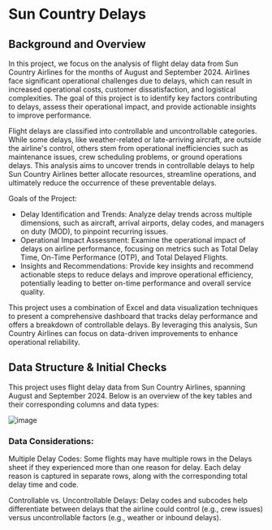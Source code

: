 # Sun Country Delays
## Background and Overview
In this project, we focus on the analysis of flight delay data from Sun Country Airlines for the months of August and September 2024. Airlines face significant operational challenges due to delays, which can result in increased operational costs, customer dissatisfaction, and logistical complexities. The goal of this project is to identify key factors contributing to delays, assess their operational impact, and provide actionable insights to improve performance.

Flight delays are classified into controllable and uncontrollable categories. While some delays, like weather-related or late-arriving aircraft, are outside the airline's control, others stem from operational inefficiencies such as maintenance issues, crew scheduling problems, or ground operations delays. This analysis aims to uncover trends in controllable delays to help Sun Country Airlines better allocate resources, streamline operations, and ultimately reduce the occurrence of these preventable delays.

Goals of the Project:
- Delay Identification and Trends: Analyze delay trends across multiple dimensions, such as aircraft, arrival airports, delay codes, and managers on duty (MOD), to pinpoint recurring issues.
- Operational Impact Assessment: Examine the operational impact of delays on airline performance, focusing on metrics such as Total Delay Time, On-Time Performance (OTP), and Total Delayed Flights.
- Insights and Recommendations: Provide key insights and recommend actionable steps to reduce delays and improve operational efficiency, potentially leading to better on-time performance and overall service quality.

This project uses a combination of Excel and data visualization techniques to present a comprehensive dashboard that tracks delay performance and offers a breakdown of controllable delays. By leveraging this analysis, Sun Country Airlines can focus on data-driven improvements to enhance operational reliability.

## Data Structure & Initial Checks
This project uses flight delay data from Sun Country Airlines, spanning August and September 2024. Below is an overview of the key tables and their corresponding columns and data types:

![image](https://github.com/user-attachments/assets/28f88a22-d1cf-49a4-a131-1c7ec21437f5)

### Data Considerations:
Multiple Delay Codes: Some flights may have multiple rows in the Delays sheet if they experienced more than one reason for delay. Each delay reason is captured in separate rows, along with the corresponding total delay time and code.

Controllable vs. Uncontrollable Delays: Delay codes and subcodes help differentiate between delays that the airline could control (e.g., crew issues) versus uncontrollable factors (e.g., weather or inbound delays).
